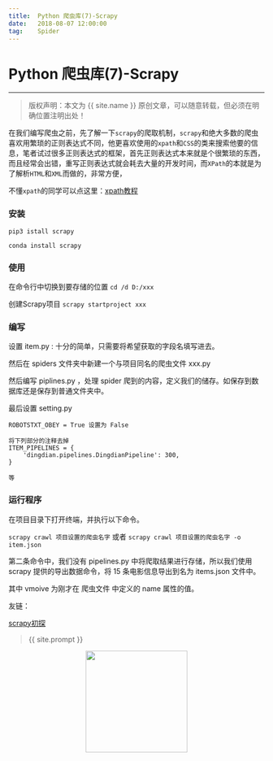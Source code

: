 ```yaml
---             
title:  Python 爬虫库(7)-Scrapy
date:   2018-08-07 12:00:00
tag:    Spider
---
```

# Python 爬虫库(7)-Scrapy

***
> 版权声明：本文为 {{ site.name }} 原创文章，可以随意转载，但必须在明确位置注明出处！

在我们编写爬虫之前，先了解一下`scrapy`的爬取机制，`scrapy`和绝大多数的爬虫喜欢用繁琐的正则表达式不同，他更喜欢使用的`xpath`和`CSS`的类来搜索他要的信息，笔者试过很多正则表达式的框架，首先正则表达式本来就是个很繁琐的东西，而且经常会出错，重写正则表达式就会耗去大量的开发时间，而`XPath`的本就是为了解析`HTML`和`XML`而做的，非常方便，

不懂`xpath`的同学可以点这里：[xpath教程](http://www.w3school.com.cn/xpath/)

### 安装

`pip3 istall scrapy`

`conda install scrapy `

### 使用

在命令行中切换到要存储的位置 `cd /d D:/xxx`

创建Scrapy项目 `scrapy startproject xxx`

### 编写

设置 item.py : 十分的简单，只需要将希望获取的字段名填写进去。

然后在 spiders 文件夹中新建一个与项目同名的爬虫文件 xxx.py 

然后编写 piplines.py ，处理 spider 爬到的内容，定义我们的储存。如保存到数据库还是保存到普通文件夹中。

最后设置 setting.py 

```
ROBOTSTXT_OBEY = True 设置为 False

将下列部分的注释去掉
ITEM_PIPELINES = {
    'dingdian.pipelines.DingdianPipeline': 300,
}

等
```

### 运行程序

在项目目录下打开终端，并执行以下命令。

 `scrapy crawl 项目设置的爬虫名字` 
或者 `scrapy crawl 项目设置的爬虫名字 -o item.json`

第二条命令中，我们没有 pipelines.py 中将爬取结果进行存储，所以我们使用 scrapy 提供的导出数据命令，将 15 条电影信息导出到名为 items.json 文件中。

其中 vmoive 为刚才在 爬虫文件 中定义的 name 属性的值。

友链：

<p><a href="https://mp.weixin.qq.com/s?__biz=MzIwODY1MDc1NQ==&mid=2247484072&idx=1&sn=3643b6368193f16d3451a473fde2135d&chksm=977e95c4a0091cd275098e4e1e916cbdbf80a4d399ac388d9476d25b4826aabdcdce97a109c5&scene=21#wechat_redirect">scrapy初探</a></p> 

> {{ site.prompt }}

<div  align="center">
<img src="https://rengui520.github.io/images/wechart.jpg" width = "200" height = "200"/>